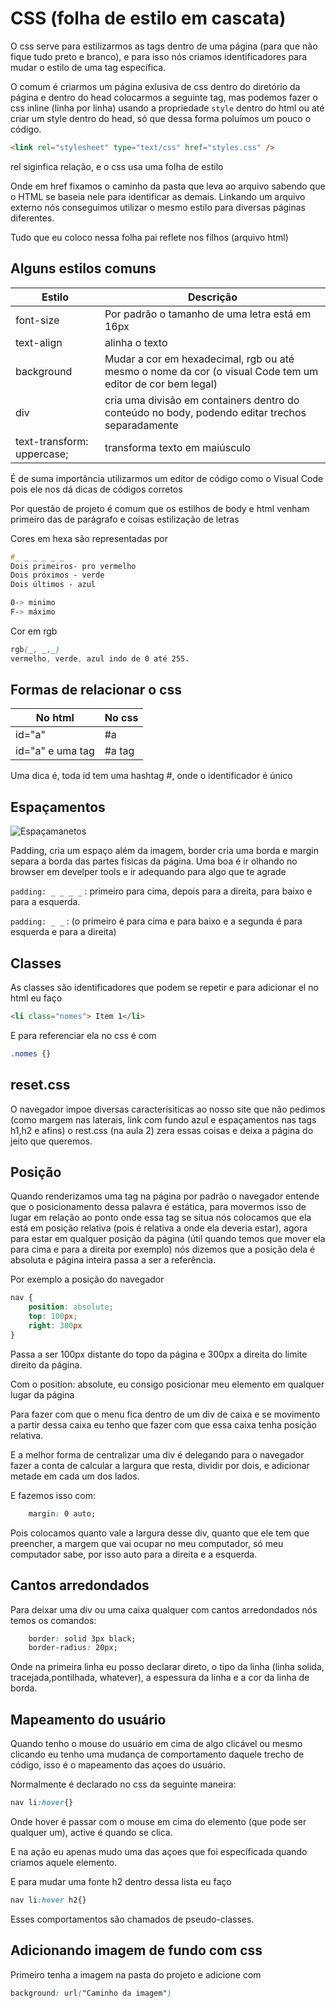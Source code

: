 # CSS (folha de estilo em cascata)

O css serve para estilizarmos as tags dentro de uma página (para que não fique tudo preto e branco), e para isso nós criamos identificadores para mudar o estilo de uma tag específica.

O comum é criarmos um página exlusiva de css dentro do diretório da página e dentro do head colocarmos a seguinte tag, mas podemos fazer o css inline (linha por linha) usando a propriedade `style` dentro do html ou até criar um style dentro do head, só que dessa forma poluímos um pouco o código.

```html
<link rel="stylesheet" type="text/css" href="styles.css" />
```

rel siginfica relação, e o css usa uma folha de estilo

Onde em href fixamos o caminho da pasta que leva ao arquivo sabendo que o HTML se baseia nele para identificar as demais. Linkando um arquivo externo nós conseguimos utilizar o mesmo estilo para diversas páginas diferentes.

Tudo que eu coloco nessa folha pai reflete nos filhos (arquivo html)

## Alguns estilos comuns

|Estilo|Descrição|
|--|--|
|font-size|Por padrão o tamanho de uma letra está em 16px|
|text-align|alinha o texto|
|background|Mudar a cor em hexadecimal, rgb ou até mesmo o nome da cor (o visual Code tem um editor de cor bem legal)|
|div|cria uma divisão em containers dentro do conteúdo no body, podendo editar trechos separadamente|
|text-transform: uppercase;|transforma texto em maiúsculo|

É de suma importância utilizarmos um editor de código como o Visual Code pois ele nos dá dicas de códigos corretos

Por questão de projeto é comum que os estilhos de body e html venham primeiro das de parágrafo e coisas estilização de letras

Cores em hexa são representadas por 

```css
#_ _ _ _ _ _
Dois primeiros- pro vermelho
Dois próximos - verde
Dois últimos - azul

0-> minimo
F-> máximo
```

Cor em rgb

```css
rgb(_, _,_)
vermelho, verde, azul indo de 0 até 255. 
```

## Formas de relacionar o css

|No html|No css|
|--|--|
|id="a"|#a|
|id="a" e uma tag|#a tag|

Uma dica é, toda id tem uma hashtag #, onde o identificador é único

## Espaçamentos

![Espaçamanetos](img/espaçamentos.png)

Padding, cria um espaço além da imagem, border cria uma borda e margin separa a borda das partes físicas da página. Uma boa é ir olhando no browser em develper tools e ir adequando para algo que te agrade

`padding: _ _ _ _` : primeiro para cima, depois para a direita, para baixo e para a esquerda.

`padding: _ _` : (o primeiro é para cima e para baixo e a segunda é para esquerda e para a direita)

## Classes

As classes são identificadores que podem se repetir e para adicionar el no html eu faço

```html
<li class="nomes"> Item 1</li>
```

E para referenciar ela no css é com

```css
.nomes {}
```

## reset.css

O navegador impoe diversas caracterísiticas ao nosso site que não pedimos (como margem nas laterais, link com fundo azul e espaçamentos nas tags h1,h2 e afins) o rest.css (na aula 2) zera essas coisas e deixa a página do jeito que queremos.

## Posição

Quando renderizamos uma tag na página por padrão o navegador entende que o posicionamento dessa palavra é estática, para movermos isso de lugar em relação ao ponto onde essa tag se situa nós colocamos que ela está em posição relativa (pois é relativa a onde ela deveria estar), agora para estar em qualquer posição da página (útil quando temos que mover ela para cima e para a direita por exemplo) nós dizemos que a posição dela é absoluta e página inteira passa a ser a referência.

Por exemplo a posição do navegador

```css
nav {
    position: absolute;
    top: 100px;
    right: 300px
}
```

Passa a ser 100px distante do topo da página e 300px a direita do limite direito da página.

Com o position: absolute, eu consigo posicionar meu elemento em qualquer lugar da página

Para fazer com que o menu fica dentro de um div de caixa e se movimento a partir dessa caixa eu tenho que fazer com que essa caixa tenha posição relativa.

E a melhor forma de centralizar uma div é delegando para o navegador fazer a conta de calcular a largura que resta, dividir por dois, e adicionar metade em cada um dos lados.

E fazemos isso com:

```css
    margin: 0 auto;
```

Pois colocamos quanto vale a largura desse div, quanto que ele tem que preencher, a margem que vai ocupar no meu computador, só meu computador sabe, por isso auto para a direita e a esquerda.

## Cantos arredondados

Para deixar uma div ou uma caixa qualquer com cantos arredondados nós temos os comandos:

```css
    border: solid 3px black;
    border-radius: 20px;
```

Onde na primeira linha eu posso declarar direto, o tipo da linha (linha solida, tracejada,pontilhada, whatever), a espessura da linha e a cor da linha de borda.

## Mapeamento do usuário

Quando tenho o mouse do usuário em cima de algo clicável ou mesmo clicando eu tenho uma mudança de comportamento daquele trecho de código, isso é o mapeamento das açoes do usuário.

Normalmente é declarado no css da seguinte maneira:

```css
nav li:hover{}
```

Onde hover é passar com o mouse em cima do elemento (que pode ser qualquer um), active é quando se clica.

E na ação eu apenas mudo uma das açoes que foi específicada quando criamos aquele elemento.

E para mudar uma fonte h2 dentro dessa lista eu faço

```css
nav li:hover h2{}
```

Esses comportamentos são chamados de pseudo-classes.

## Adicionando imagem de fundo com css

Primeiro tenha a imagem na pasta do projeto e adicione com

```css
background: url("Caminho da imagem")
```
